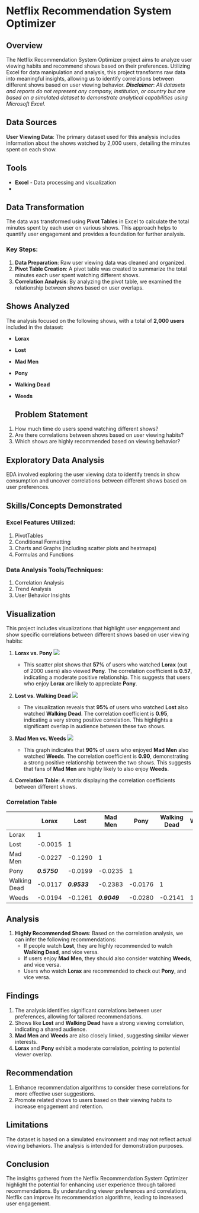# Netflix Recommendation System Optimizer

## Overview
The Netflix Recommendation System Optimizer project aims to analyze user viewing habits and recommend shows based on their preferences. Utilizing Excel for data manipulation and analysis, this project transforms raw data into meaningful insights, allowing us to identify correlations between different shows based on user viewing behavior.
**_Disclaimer_**: _All datasets and reports do not represent any company, institution, or country but are based on a simulated dataset to demonstrate analytical capabilities using Microsoft Excel._

## Data Sources
**User Viewing Data**: The primary dataset used for this analysis includes information about the shows watched by 2,000 users, detailing the minutes spent on each show.

## Tools
- **Excel** - Data processing and visualization
- 
## Data Transformation
The data was transformed using **Pivot Tables** in Excel to calculate the total minutes spent by each user on various shows. This approach helps to quantify user engagement and provides a foundation for further analysis.

### Key Steps:
1. **Data Preparation**: Raw user viewing data was cleaned and organized.
2. **Pivot Table Creation**: A pivot table was created to summarize the total minutes each user spent watching different shows.
3. **Correlation Analysis**: By analyzing the pivot table, we examined the relationship between shows based on user overlaps.

## Shows Analyzed
The analysis focused on the following shows, with a total of **2,000 users** included in the dataset:
- **Lorax**
- **Lost**
- **Mad Men**
- **Pony**
- **Walking Dead**
- **Weeds**

  ## Problem Statement
1. How much time do users spend watching different shows?
2. Are there correlations between shows based on user viewing habits?
3. Which shows are highly recommended based on viewing behavior?

## Exploratory Data Analysis
EDA involved exploring the user viewing data to identify trends in show consumption and uncover correlations between different shows based on user preferences.

## Skills/Concepts Demonstrated
### Excel Features Utilized:
1. PivotTables
2. Conditional Formatting
3. Charts and Graphs (including scatter plots and heatmaps)
4. Formulas and Functions

### Data Analysis Tools/Techniques:
1. Correlation Analysis
2. Trend Analysis
3. User Behavior Insights

## Visualization
This project includes visualizations that highlight user engagement and show specific correlations between different shows based on user viewing habits:

1. **Lorax vs. Pony** ![](LorexXPony.png)
   - This scatter plot shows that **57%** of users who watched **Lorax** (out of 2000 users) also viewed **Pony**. The correlation coefficient is **0.57**, indicating a moderate positive relationship. This suggests that users who enjoy **Lorax** are likely to appreciate **Pony**.

2. **Lost vs. Walking Dead** ![](LostXWalkingDead.png)
   - The visualization reveals that **95%** of users who watched **Lost** also watched **Walking Dead**. The correlation coefficient is **0.95**, indicating a very strong positive correlation. This highlights a significant overlap in audience between these two shows.

3. **Mad Men vs. Weeds** ![](MadMenXWeeds.png)
   - This graph indicates that **90%** of users who enjoyed **Mad Men** also watched **Weeds**. The correlation coefficient is **0.90**, demonstrating a strong positive relationship between the two shows. This suggests that fans of **Mad Men** are highly likely to also enjoy **Weeds**.
4. **Correlation Table**: A matrix displaying the correlation coefficients between different shows.

### Correlation Table
|            | Lorax          | Lost           | Mad Men        | Pony           | Walking Dead   | Weeds          |
|------------|----------------|----------------|----------------|----------------|----------------|----------------|
| Lorax      | 1              |                |                |                |                |                |
| Lost       | -0.0015        | 1              |                |                |                |                |
| Mad Men    | -0.0227        | -0.1290        | 1              |                |                |                |
| Pony       | **_0.5750_**         | -0.0199        | -0.0235        | 1              |                |                |
| Walking Dead| -0.0117       | **_0.9533_**         | -0.2383        | -0.0176        | 1              |                |
| Weeds      | -0.0194        | -0.1261        | **_0.9049_**         | -0.0280        | -0.2141        | 1              |

## Analysis
1. **Highly Recommended Shows**: Based on the correlation analysis, we can infer the following recommendations:
   - If people watch **Lost**, they are highly recommended to watch **Walking Dead**, and vice versa.
   - If users enjoy **Mad Men**, they should also consider watching **Weeds**, and vice versa.
   - Users who watch **Lorax** are recommended to check out **Pony**, and vice versa.

## Findings
1. The analysis identifies significant correlations between user preferences, allowing for tailored recommendations.
2. Shows like **Lost** and **Walking Dead** have a strong viewing correlation, indicating a shared audience.
3. **Mad Men** and **Weeds** are also closely linked, suggesting similar viewer interests.
4. **Lorax** and **Pony** exhibit a moderate correlation, pointing to potential viewer overlap.

## Recommendation
1. Enhance recommendation algorithms to consider these correlations for more effective user suggestions.
2. Promote related shows to users based on their viewing habits to increase engagement and retention.

## Limitations
The dataset is based on a simulated environment and may not reflect actual viewing behaviors. The analysis is intended for demonstration purposes.

## Conclusion
The insights gathered from the Netflix Recommendation System Optimizer highlight the potential for enhancing user experience through tailored recommendations. By understanding viewer preferences and correlations, Netflix can improve its recommendation algorithms, leading to increased user engagement.
